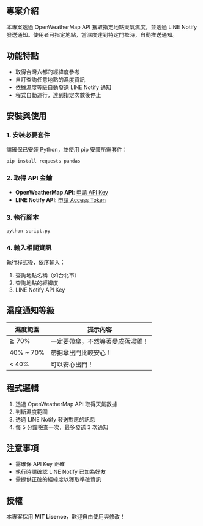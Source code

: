 ## 專案介紹
本專案透過 OpenWeatherMap API 獲取指定地點天氣濕度，並透過 LINE Notify 發送通知。使用者可指定地點，當濕度達到特定門檻時，自動推送通知。

## 功能特點
- 取得台灣六都的經緯度參考
- 自訂查詢任意地點的濕度資訊
- 依據濕度等級自動發送 LINE Notify 通知
- 程式自動運行，達到指定次數後停止

## 安裝與使用
### 1. 安裝必要套件
請確保已安裝 Python，並使用 pip 安裝所需套件：
```bash
pip install requests pandas
```

### 2. 取得 API 金鑰
- **OpenWeatherMap API**: [申請 API Key](https://home.openweathermap.org/api_keys)
- **LINE Notify API**: [申請 Access Token](https://notify-bot.line.me/en/)

### 3. 執行腳本
```bash
python script.py
```

### 4. 輸入相關資訊
執行程式後，依序輸入：
1. 查詢地點名稱（如台北市）
2. 查詢地點的經緯度
3. LINE Notify API Key

## 濕度通知等級
| 濕度範圍 | 提示內容 |
|----------|---------|
| ≧ 70% | 一定要帶傘，不然等著變成落湯雞！ |
| 40% ~ 70% | 帶把傘出門比較安心！ |
| < 40% | 可以安心出門！ |

## 程式邏輯
1. 透過 OpenWeatherMap API 取得天氣數據
2. 判斷濕度範圍
3. 透過 LINE Notify 發送對應的訊息
4. 每 5 分鐘檢查一次，最多發送 3 次通知

## 注意事項
- 需確保 API Key 正確
- 執行時請確認 LINE Notify 已加為好友
- 需提供正確的經緯度以獲取準確資訊

## 授權
本專案採用 **MIT Lisence**，歡迎自由使用與修改！
